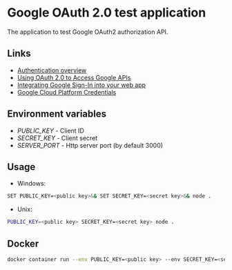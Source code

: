 # Google OAuth 2.0 test application
The application to test Google OAuth2 authorization API.

## Links
- [Authentication overview](https://cloud.google.com/docs/authentication)
- [Using OAuth 2.0 to Access Google APIs](https://developers.google.com/identity/protocols/oauth2)
- [Integrating Google Sign-In into your web app](https://developers.google.com/identity/sign-in/web/sign-in)
- [Google Cloud Platform Credentials](https://console.cloud.google.com/apis/credentials)

## Environment variables
- *PUBLIC_KEY* - Client ID
- *SECRET_KEY* - Client secret
- *SERVER_PORT* - Http server port (by default 3000)

## Usage

- Windows:
```bash
SET PUBLIC_KEY=<public key>&& SET SECRET_KEY=<secret key>&& node .
```

- Unix:
```bash
PUBLIC_KEY=<public key> SECRET_KEY=<secret key> node .
```

## Docker

```bash
docker container run --env PUBLIC_KEY=<public key> --env SECRET_KEY=<secret key> -d -p 3000:3000 mclaud53/oauth2-google-test
```
